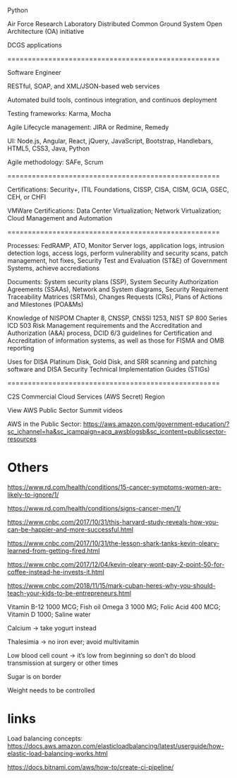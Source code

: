 Python

Air Force Research Laboratory Distributed Common Ground System Open Architecture (OA) initiative

DCGS applications

====================================================

Software Engineer

RESTful, SOAP, and XML/JSON-based web services

Automated build tools, continous integration, and continuos deployment

Testing frameworks: Karma, Mocha

Agile Lifecycle management: JIRA or Redmine, Remedy

UI: Node.js, Angular, React, jQuery, JavaScript, Bootstrap, Handlebars, HTML5, CSS3, Java, Python

Agile methodology: SAFe, Scrum

====================================================

Certifications: Security+, ITIL Foundations, CISSP, CISA, CISM, GCIA, GSEC, CEH, or CHFI

VMWare Certifications: Data Center Virtualization; Network Virtualization; Cloud Management and Automation

====================================================


Processes: FedRAMP, ATO, Monitor Server logs, application logs, intrusion detection logs, access logs, perform vulnerability and security scans, patch management, hot fixes, Security Test and Evaluation (ST&E) of Government Systems, achieve accrediations

Documents: System security plans (SSP), System Security Authorization Agreements (SSAAs), Network and System diagrams, Security Requirement Traceability Matrices (SRTMs), Changes Requests (CRs), Plans of Actions and Milestones (POA&Ms)

Knowledge of NISPOM Chapter 8, CNSSP, CNSSI 1253, NIST SP 800 Series ICD 503 Risk Management requirements and the Accreditation and Authorization (A&A) process, DCID 6/3 guidelines for Certification and Accreditation of information systems, as well as those for FISMA and OMB reporting

Uses for DISA Platinum Disk, Gold Disk, and SRR scanning and patching software and DISA Security Technical Implementation Guides (STIGs)

====================================================


C2S Commercial Cloud Services (AWS Secret) Region

View AWS Public Sector Summit videos

AWS in the Public Sector: https://aws.amazon.com/government-education/?sc_ichannel=ha&sc_icampaign=acq_awsblogsb&sc_icontent=publicsector-resources

# Others

https://www.rd.com/health/conditions/15-cancer-symptoms-women-are-likely-to-ignore/1/

https://www.rd.com/health/conditions/signs-cancer-men/1/

https://www.cnbc.com/2017/10/31/this-harvard-study-reveals-how-you-can-be-happier-and-more-successful.html

https://www.cnbc.com/2017/10/31/the-lesson-shark-tanks-kevin-oleary-learned-from-getting-fired.html

https://www.cnbc.com/2017/12/04/kevin-oleary-wont-pay-2-point-50-for-coffee-instead-he-invests-it.html

https://www.cnbc.com/2018/11/15/mark-cuban-heres-why-you-should-teach-your-kids-to-be-entrepreneurs.html

Vitamin B-12 1000 MCG; Fish oil Omega 3 1000 MG; Folic Acid 400 MCG; Vitamin D 1000; Saline water

Calcium -> take yogurt instead

Thalesimia -> no iron ever; avoid multivitamin

Low blood cell count -> it’s low from beginning so don’t do blood transmission at surgery or other times

Sugar is on border

Weight needs to be controlled

# links

Load balancing concepts: https://docs.aws.amazon.com/elasticloadbalancing/latest/userguide/how-elastic-load-balancing-works.html

https://docs.bitnami.com/aws/how-to/create-ci-pipeline/
